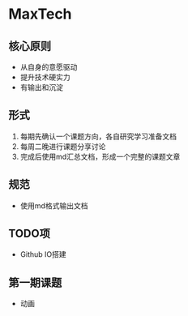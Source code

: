 # MaxTech

## 核心原则
+ 从自身的意愿驱动
+ 提升技术硬实力
+ 有输出和沉淀

## 形式
1. 每期先确认一个课题方向，各自研究学习准备文档
2. 每周二晚进行课题分享讨论
3. 完成后使用md汇总文档，形成一个完整的课题文章

## 规范
+ 使用md格式输出文档

## TODO项
+ Github IO搭建

## 第一期课题
+ 动画
	
